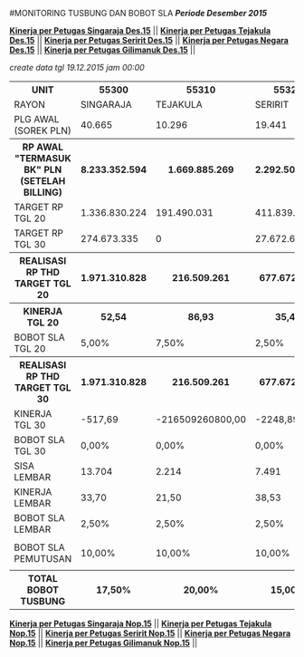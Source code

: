 #MONITORING TUSBUNG DAN BOBOT SLA
***Periode Desember 2015***


**[Kinerja per Petugas Singaraja Des.15](https://github.com/suriawan/Area-Bali-Utara/blob/master/petugas-singaraja-des15.md)** ||
**[Kinerja per Petugas Tejakula Des.15](https://github.com/suriawan/Area-Bali-Utara/blob/master/petugas-tejakula-des15.md)** ||
**[Kinerja per Petugas Seririt Des.15](https://github.com/suriawan/Area-Bali-Utara/blob/master/petugas-seririt-des15.md)** ||
**[Kinerja per Petugas Negara Des.15](https://github.com/suriawan/Area-Bali-Utara/blob/master/petugas-negara-des15.md)** ||
**[Kinerja per Petugas Gilimanuk Des.15](https://github.com/suriawan/Area-Bali-Utara/blob/master/petugas-gilimanuk-des15.md)** ||



*_create data tgl 19.12.2015 jam 00:00_*

<table><tbody><tr><th>UNIT</th><th>55300</th><th>55310</th><th>55320</th><th>55330</th><th>55340</th><th>5503</th></tr><tr><td>RAYON</td><td>SINGARAJA</td><td>TEJAKULA</td><td>SERIRIT</td><td>NEGARA</td><td>GILIMANUK</td><td>AREA BARA</td></tr><tr><td>PLG AWAL (SOREK PLN)</td><td> 40.665 </td><td> 10.296 </td><td> 19.441 </td><td> 26.767 </td><td> 12.649 </td><td> 109.446 </td></tr><tr><th>RP AWAL "TERMASUK BK" PLN (SETELAH BILLING)</th><th> 8.233.352.594 </th><th> 1.669.885.269 </th><th> 2.292.507.744 </th><th> 5.199.209.458 </th><th> 4.631.356.079 </th><th> 22.064.869.861 </th></tr><tr><td>TARGET RP TGL 20</td><td> 1.336.830.224 </td><td> 191.490.031 </td><td> 411.839.775 </td><td> 608.644.690 </td><td> 583.645.414 </td><td> 3.132.450.134 </td></tr><tr><td>TARGET RP TGL 30</td><td> 274.673.335 </td><td> 0 </td><td> 27.672.665 </td><td> 55.447.468 </td><td> 136.509.074 </td><td> 494.302.543 </td></tr><tr><th>REALISASI RP THD TARGET TGL 20</th><th> 1.971.310.828 </th><th> 216.509.261 </th><th> 677.672.281 </th><th> 1.007.691.979 </th><th> 977.013.792 </th><th> 4.850.198.141 </th></tr><tr><th>KINERJA TGL 20</th><th>52,54</th><th>86,93</th><th>35,45</th><th>34,44</th><th>32,60</th><th>45,16</th></tr><tr><td>BOBOT SLA TGL 20</td><td>5,00%</td><td>7,50%</td><td>2,50%</td><td>2,50%</td><td>2,50%</td><td>2,50%</td></tr><tr><th>REALISASI RP THD TARGET TGL 30</th><th> 1.971.310.828 </th><th>216.509.261</th><th> 677.672.281 </th><th> 1.007.691.979 </th><th> 977.013.792 </th><th> 4.850.198.141 </th></tr><tr><td>KINERJA TGL 30</td><td>-517,69</td><td>-216509260800,00</td><td>-2248,89</td><td>-1617,38</td><td>-515,71</td><td>-781,22</td></tr><tr><td>BOBOT SLA TGL 30</td><td>0,00%</td><td>0,00%</td><td>0,00%</td><td>0,00%</td><td>0,00%</td><td>0,00%</td></tr><tr><td>SISA LEMBAR</td><td>13.704 </td><td>2.214 </td><td>7.491 </td><td>7.028 </td><td>3.991 </td><td>34.056 </td></tr><tr><td>KINERJA LEMBAR</td><td>33,70</td><td>21,50</td><td>38,53</td><td>26,26</td><td>31,55</td><td>31,12</td></tr><tr><td>BOBOT SLA LEMBAR</td><td>2,50%</td><td>2,50%</td><td>2,50%</td><td>2,50%</td><td>2,50%</td><td>2,50%</td></tr><tr><td> </td><td> </td><td> </td><td> </td><td> </td><td> </td><td> </td></tr><tr><td>BOBOT SLA PEMUTUSAN</td><td>10,00%</td><td>10,00%</td><td>10,00%</td><td>10,00%</td><td>10,00%</td><td>10,00%</td></tr><tr><td> </td><td> </td><td> </td><td> </td><td> </td><td> </td><td> </td></tr><tr><th>TOTAL BOBOT TUSBUNG</th><th>17,50%</th><th>20,00%</th><th>15,00%</th><th>15,00%</th><th>15,00%</th><th>15,00%</th></tr></tbody></table>

**[Kinerja per Petugas Singaraja Nop.15](https://github.com/suriawan/Area-Bali-Utara/blob/master/petugas-singaraja-nop15.md)** || 
**[Kinerja per Petugas Tejakula Nop.15](https://github.com/suriawan/Area-Bali-Utara/blob/master/petugas-tejakula-nop15.md)** ||
**[Kinerja per Petugas Seririt Nop.15](https://github.com/suriawan/Area-Bali-Utara/blob/master/petugas-seririt-nop15.md)** || 
**[Kinerja per Petugas Negara Nop.15](https://github.com/suriawan/Area-Bali-Utara/blob/master/petugas-negara-nop15.md)** || 
**[Kinerja per Petugas Gilimanuk Nop.15](https://github.com/suriawan/Area-Bali-Utara/blob/master/petugas-gilimanuk-nop15.md)** || 
